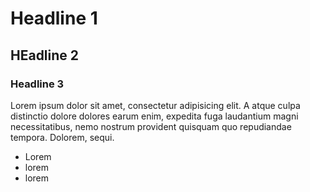 # Headline 1
## HEadline 2
### Headline 3

Lorem ipsum dolor sit amet, consectetur adipisicing elit. A atque culpa distinctio dolore dolores earum enim, expedita fuga laudantium magni necessitatibus, nemo nostrum provident quisquam quo repudiandae tempora. Dolorem, sequi.

- Lorem
- lorem 
- lorem

